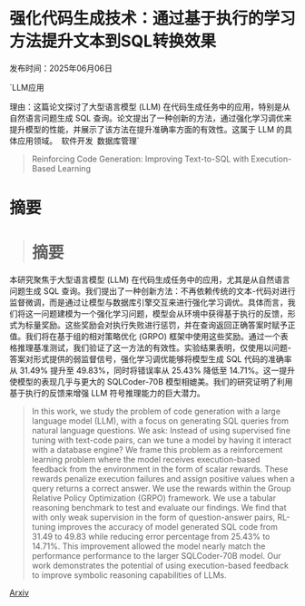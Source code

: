 # 强化代码生成技术：通过基于执行的学习方法提升文本到SQL转换效果

发布时间：2025年06月06日

`LLM应用

理由：这篇论文探讨了大型语言模型 (LLM) 在代码生成任务中的应用，特别是从自然语言问题生成 SQL 查询。论文提出了一种创新的方法，通过强化学习调优来提升模型的性能，并展示了该方法在提升准确率方面的有效性。这属于 LLM 的具体应用领域。` `软件开发` `数据库管理`

> Reinforcing Code Generation: Improving Text-to-SQL with Execution-Based Learning

# 摘要

> # 摘要
本研究聚焦于大型语言模型 (LLM) 在代码生成任务中的应用，尤其是从自然语言问题生成 SQL 查询。我们提出了一种创新方法：不再依赖传统的文本-代码对进行监督微调，而是通过让模型与数据库引擎交互来进行强化学习调优。具体而言，我们将这一问题建模为一个强化学习问题，模型会从环境中获得基于执行的反馈，形式为标量奖励。这些奖励会对执行失败进行惩罚，并在查询返回正确答案时赋予正值。我们将在基于组的相对策略优化 (GRPO) 框架中使用这些奖励。通过一个表格推理基准测试，我们验证了这一方法的有效性。实验结果表明，仅使用以问题-答案对形式提供的弱监督信号，强化学习调优能够将模型生成 SQL 代码的准确率从 31.49% 提升至 49.83%，同时将错误率从 25.43% 降低至 14.71%。这一提升使模型的表现几乎与更大的 SQLCoder-70B 模型相媲美。我们的研究证明了利用基于执行的反馈来增强 LLM 符号推理能力的巨大潜力。

> In this work, we study the problem of code generation with a large language model (LLM), with a focus on generating SQL queries from natural language questions. We ask: Instead of using supervised fine tuning with text-code pairs, can we tune a model by having it interact with a database engine? We frame this problem as a reinforcement learning problem where the model receives execution-based feedback from the environment in the form of scalar rewards. These rewards penalize execution failures and assign positive values when a query returns a correct answer. We use the rewards within the Group Relative Policy Optimization (GRPO) framework. We use a tabular reasoning benchmark to test and evaluate our findings. We find that with only weak supervision in the form of question-answer pairs, RL-tuning improves the accuracy of model generated SQL code from 31.49 to 49.83 while reducing error percentage from 25.43% to 14.71%. This improvement allowed the model nearly match the performance performance to the larger SQLCoder-70B model. Our work demonstrates the potential of using execution-based feedback to improve symbolic reasoning capabilities of LLMs.

[Arxiv](https://arxiv.org/abs/2506.06093)